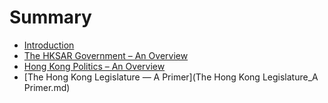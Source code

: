 # Summary

* [Introduction](README.md)
* [The HKSAR Government – An Overview](the_hksar_government__an_overview.md)
* [Hong Kong Politics – An Overview](hong_kong_politics__an_overview.md)
* [The Hong Kong Legislature — A Primer](The Hong Kong Legislature_A Primer.md)

